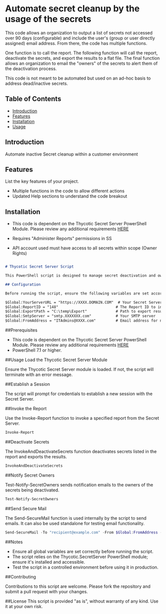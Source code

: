 # Automate secret cleanup by the usage of the secrets

This code allows an organization to output a list of secrets not accessed over 90 days (configurable) and include the user's (group or user directly assigned) email address. From there, the code has multiple functions. 

One function is to call the report. The following function will call the report, deactivate the secrets, and export the results to a flat file. The final function allows an organization to email the "owners" of the secrets to alert them of the deactivation process.

This code is not meant to be automated but used on an ad-hoc basis to address dead/inactive secrets.

## Table of Contents

- [Introduction](#introduction)
- [Features](#features)
- [Installation](#installation)
- [Usage](#usage)

## Introduction

Automate inactive Secret cleanup within a customer environment

## Features

List the key features of your project.

- Multiple functions in the code to allow different actions
- Updated Help sections to understand the code breakout

## Installation

- This code is dependent on the Thycotic Secret Server PowerShell Module. Please review any additional requirements [HERE](https://thycotic-ps.github.io/thycotic.secretserver/getting_started/install.html)

- Requires "Administer Reports" permissions in SS
- API account used must have access to all secrets within scope (Owner Rights)

```markdown

# Thycotic Secret Server Script

This PowerShell script is designed to manage secret deactivation and owner notification in Thycotic Secret Server. It establishes a session with the server, invokes a specified report, deactivates secrets based on the report data, and sends notifications to the secret owners.

## Configuration

Before running the script, ensure the following variables are set according to your environment:

$Global:YourServerURL = "https://XXXX.DOMAIN.COM"  # Your Secret Server URL
$Global:ReportID = "148"                          # The Report ID to invoke
$Global:ExportPath = "C:\temp\Export"             # Path to export results
$Global:SmtpServer = "smtp.XXXXXXX.com"           # Your SMTP server
$Global:FromAddress = "ITAdmins@XXXX.com"         # Email address for notifications
```
##Prerequisites
- This code is dependent on the Thycotic Secret Server PowerShell Module. Please review any additional requirements [HERE](https://thycotic-ps.github.io/thycotic.secretserver/getting_started/install.html)
- PowerShell 7.1 or higher.

##Usage
Load the Thycotic Secret Server Module

Ensure the Thycotic Secret Server module is loaded. If not, the script will terminate with an error message.

##Establish a Session

The script will prompt for credentials to establish a new session with the Secret Server.

##Invoke the Report

Use the Invoke-Report function to invoke a specified report from the Secret Server.

```powershell
Invoke-Report
```
##Deactivate Secrets

The InvokeAndDeactivateSecrets function deactivates secrets listed in the report and exports the results.

```powershell
InvokeAndDeactivateSecrets
```

##Notify Secret Owners

Test-Notify-SecretOwners sends notification emails to the owners of the secrets being deactivated.

```powershell
Test-Notify-SecretOwners
```

##Send Secure Mail

The Send-SecureMail function is used internally by the script to send emails. It can also be used standalone for testing email functionality.

```powershell
Send-SecureMail -To "recipient@example.com" -From $Global:FromAddress -Subject "Test Email" -Body "This is a test email." -SmtpServer $Global:SmtpServer
```
##Notes
- Ensure all global variables are set correctly before running the script.
- The script relies on the Thycotic.SecretServer PowerShell module; ensure it's installed and accessible.
- Test the script in a controlled environment before using it in production.

##Contributing

Contributions to this script are welcome. Please fork the repository and submit a pull request with your changes.

##License
This script is provided "as is", without warranty of any kind. Use it at your own risk.
